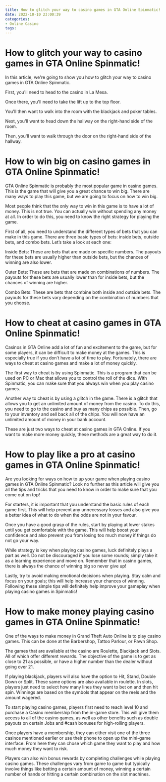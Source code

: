 ```yaml
---
title: How to glitch your way to casino games in GTA Online Spinmatic!
date: 2022-10-10 23:00:39
categories:
- Online Casino
tags:
---
```



#  How to glitch your way to casino games in GTA Online Spinmatic!

In this article, we're going to show you how to glitch your way to casino games in GTA Online Spinmatic.

First, you'll need to head to the casino in La Mesa.

Once there, you'll need to take the lift up to the top floor.

You'll then want to walk into the room with the blackjack and poker tables.

Next, you'll want to head down the hallway on the right-hand side of the room.

Then, you'll want to walk through the door on the right-hand side of the hallway.

#  How to win big on casino games in GTA Online Spinmatic!

GTA Online Spinmatic is probably the most popular game in casino games. This is the game that will give you a great chance to win big. There are many ways to play this game, but we are going to focus on how to win big.

Most people think that the only way to win in this game is to have a lot of money. This is not true. You can actually win without spending any money at all. In order to do this, you need to know the right strategy for playing the game.

First of all, you need to understand the different types of bets that you can make in this game. There are three basic types of bets: inside bets, outside bets, and combo bets. Let’s take a look at each one:

Inside Bets: These are bets that are made on specific numbers. The payouts for these bets are usually higher than outside bets, but the chances of winning are also lower.

Outer Bets: These are bets that are made on combinations of numbers. The payouts for these bets are usually lower than for inside bets, but the chances of winning are higher.

Combo Bets: These are bets that combine both inside and outside bets. The payouts for these bets vary depending on the combination of numbers that you choose.

#  How to cheat at casino games in GTA Online Spinmatic!

Casinos in GTA Online add a lot of fun and excitement to the game, but for some players, it can be difficult to make money at the games. This is especially true if you don’t have a lot of time to play. Fortunately, there are ways to cheat at casino games and make a lot of money quickly.

The first way to cheat is by using Spinmatic. This is a program that can be used on PC or Mac that allows you to control the roll of the dice. With Spinmatic, you can make sure that you always win when you play casino games.

Another way to cheat is by using a glitch in the game. There is a glitch that allows you to get an unlimited amount of money from the casino. To do this, you need to go to the casino and buy as many chips as possible. Then, go to your inventory and sell back all of the chips. You will now have an unlimited amount of money in your bank account.

These are just two ways to cheat at casino games in GTA Online. If you want to make more money quickly, these methods are a great way to do it.

#  How to play like a pro at casino games in GTA Online Spinmatic!

Are you looking for ways on how to up your game when playing casino games in GTA Online Spinmatic? Look no further as this article will give you all the tips and tricks that you need to know in order to make sure that you come out on top!

For starters, it is important that you understand the basic rules of each game first. This will help prevent any unnecessary losses and also give you a better idea of what to do when the odds are not in your favour.

Once you have a good grasp of the rules, start by playing at lower stakes until you get comfortable with the game. This will help boost your confidence and also prevent you from losing too much money if things do not go your way.

While strategy is key when playing casino games, luck definitely plays a part as well. Do not be discouraged if you lose some rounds; simply take it as a learning experience and move on. Remember that in casino games, there is always the chance of winning big so never give up!

Lastly, try to avoid making emotional decisions when playing. Stay calm and focus on your goals; this will help increase your chances of winning. Following these simple tips will definitely help improve your gameplay when playing casino games in Spinmatic!

#  How to make money playing casino games in GTA Online Spinmatic!

One of the ways to make money in Grand Theft Auto Online is to play casino games. This can be done at the Barbershop, Tattoo Parlour, or Pawn Shop.

The games that are available at the casino are Roulette, Blackjack and Slots. All of which offer different rewards. The objective of the game is to get as close to 21 as possible, or have a higher number than the dealer without going over 21.

If playing blackjack, players will also have the option to Hit, Stand, Double Down or Split. These same options are also available in roulette. In slots, players just need to select how many lines they want to bet on and then hit spin. Winnings are based on the symbols that appear on the reels and the amount wagered.

To start playing casino games, players first need to reach level 10 and purchase a Casino membership from the in-game store. This will give them access to all of the casino games, as well as other benefits such as double payouts on certain Jobs and #cash bonuses for high-rolling players.

Once players have a membership, they can either visit one of the three casinos mentioned earlier or use their phone to open up the mini-game interface. From here they can chose which game they want to play and how much money they want to risk.

Players can also win bonus rewards by completing challenges while playing casino games. These challenges vary from game to game but typically involve things like betting a certain amount of money, winning a certain number of hands or hitting a certain combination on the slot machines.